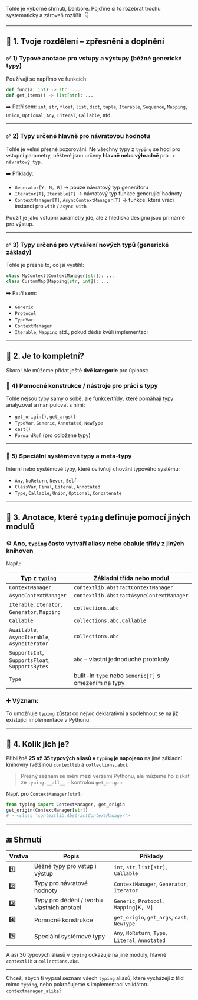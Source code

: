 Tohle je výborné shrnutí, Dalibore. Pojďme si to rozebrat trochu systematicky a zároveň rozšířit. 👇

---

## 🔶 1. Tvoje rozdělení – zpřesnění a doplnění

### ✅ 1) Typové anotace pro vstupy a výstupy (běžné generické typy)

Používají se napřímo ve funkcích:
```python
def func(a: int) -> str: ...
def get_items() -> list[str]: ...
```

➡️ Patří sem: `int`, `str`, `float`, `list`, `dict`, `tuple`, `Iterable`, `Sequence`, `Mapping`, `Union`, `Optional`, `Any`, `Literal`, `Callable`, atd.

---

### ✅ 2) Typy určené hlavně pro návratovou hodnotu

Tohle je velmi přesné pozorování. Ne všechny typy z `typing` se hodí pro vstupní parametry, některé jsou určeny **hlavně nebo výhradně** pro `-> návratový typ`.

➡️ Příklady:

- `Generator[Y, N, R]` → pouze návratový typ generátoru
- `Iterator[T]`, `Iterable[T]` → návratový typ funkce generující hodnoty
- `ContextManager[T]`, `AsyncContextManager[T]` → funkce, která vrací instanci pro `with` / `async with`

Použít je jako vstupní parametry jde, ale z hlediska designu jsou primárně pro výstup.

---

### ✅ 3) Typy určené pro **vytváření nových typů** (generické základy)

Tohle je přesně to, co jsi vystihl:
```python
class MyContext(ContextManager[str]): ...
class CustomMap(Mapping[str, int]): ...
```

➡️ Patří sem:
- `Generic`
- `Protocol`
- `TypeVar`
- `ContextManager`
- `Iterable`, `Mapping` atd., pokud dědíš kvůli implementaci

---

## 🔶 2. Je to kompletní?

Skoro! Ale můžeme přidat ještě **dvě kategorie** pro úplnost:

### 🔸 4) Pomocné konstrukce / nástroje pro práci s typy

Tohle nejsou typy samy o sobě, ale funkce/třídy, které pomáhají typy analyzovat a manipulovat s nimi:

- `get_origin()`, `get_args()`
- `TypeVar`, `Generic`, `Annotated`, `NewType`
- `cast()`
- `ForwardRef` (pro odložené typy)

---

### 🔸 5) Speciální systémové typy a meta-typy

Interní nebo systémové typy, které ovlivňují chování typového systému:

- `Any`, `NoReturn`, `Never`, `Self`
- `ClassVar`, `Final`, `Literal`, `Annotated`
- `Type`, `Callable`, `Union`, `Optional`, `Concatenate`

---

## 🔶 3. Anotace, které `typing` definuje pomocí jiných modulů

### ⚙️ Ano, `typing` často vytváří aliasy nebo obaluje třídy z jiných knihoven

Např.:

| Typ z `typing` | Základní třída nebo modul |
|----------------|----------------------------|
| `ContextManager` | `contextlib.AbstractContextManager` |
| `AsyncContextManager` | `contextlib.AbstractAsyncContextManager` |
| `Iterable`, `Iterator`, `Generator`, `Mapping` | `collections.abc` |
| `Callable` | `collections.abc.Callable` |
| `Awaitable`, `AsyncIterable`, `AsyncIterator` | `collections.abc` |
| `SupportsInt`, `SupportsFloat`, `SupportsBytes` | `abc` – vlastní jednoduché protokoly |
| `Type` | built-in `type` nebo `Generic[T]` s omezením na typy |

### ➕ Význam:
To umožňuje `typing` zůstat co nejvíc deklarativní a spolehnout se na již existující implementace v Pythonu.

---

## 🔶 4. Kolik jich je?

Přibližně **25 až 35 typových aliasů v `typing` je napojeno** na jiné základní knihovny (většinou `contextlib` a `collections.abc`).

> Přesný seznam se mění mezi verzemi Pythonu, ale můžeme ho získat ze `typing.__all__` + kontrolou `get_origin`.

Např. pro `ContextManager[str]`:

```python
from typing import ContextManager, get_origin
get_origin(ContextManager[str])
# → <class 'contextlib.AbstractContextManager'>
```

---

## 🔚 Shrnutí

| Vrstva | Popis | Příklady |
|--------|-------|----------|
| 1️⃣ | Běžné typy pro vstup i výstup | `int`, `str`, `list[str]`, `Callable` |
| 2️⃣ | Typy pro návratové hodnoty | `ContextManager`, `Generator`, `Iterator` |
| 3️⃣ | Typy pro dědění / tvorbu vlastních anotací | `Generic`, `Protocol`, `Mapping[K, V]` |
| 4️⃣ | Pomocné konstrukce | `get_origin`, `get_args`, `cast`, `NewType` |
| 5️⃣ | Speciální systémové typy | `Any`, `NoReturn`, `Type`, `Literal`, `Annotated` |

A asi 30 typových aliasů v `typing` odkazuje na jiné moduly, hlavně `contextlib` a `collections.abc`.

---

Chceš, abych ti vypsal seznam všech `typing` aliasů, které vycházejí z tříd mimo `typing`, nebo pokračujeme s implementací validátoru `contextmanager_alike`?